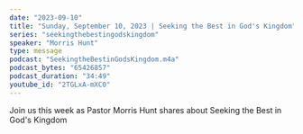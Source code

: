 ```yaml
---
date: "2023-09-10"
title: "Sunday, September 10, 2023 | Seeking the Best in God's Kingdom"
series: "seekingthebestingodskingdom"
speaker: "Morris Hunt"
type: message
podcast: "SeekingtheBestinGodsKingdom.m4a"
podcast_bytes: "65426857"
podcast_duration: "34:49"
youtube_id: "2TGLxA-mXC0"
---
```

Join us this week as Pastor Morris Hunt shares about Seeking the Best in God's Kingdom

